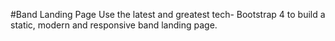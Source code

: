 #Band Landing Page
Use the latest and greatest tech- Bootstrap 4 to build a static, modern and responsive band landing page.
